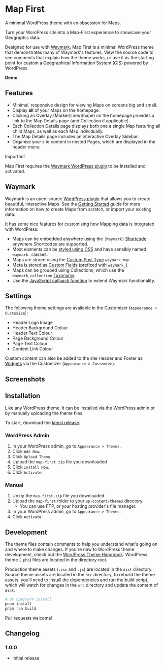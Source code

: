 # Map First

A minimal WordPress theme with an obsession for Maps.

Turn your WordPress site into a Map-First experience to showcase your Geographic data.

Designed for use with [Waymark](https://github.com/OpenGIS/Waymark), Map First is a minimal WordPress theme that demonstrates many of Waymark's features. View the source code to see comments that explain how the theme works, or use it as the starting point for custom a Geographical Information System (GIS) powered by WordPress.

<!-- TODO: Add link to demo site -->

**Demo**

## Features

-  Minimal, responsive design for viewing Maps on screens big and small.
-  Display **all** of your Maps on the homepage.
-  Clicking an Overlay (Marker/Line/Shape) on the homepage provides a link to the Map Details page (and Collection if applicable).
-  Each Collection Details page displays both one a single Map featuring all child Maps, as well as each Map individually.
-  The Map Details page includes an interactive Overlay Sidebar.
-  Organise your site content in nested Pages, which are displayed in the header menu.

> [!IMPORTANT]
> Map First requires the [Waymark WordPress plugin](https://github.com/OpenGIS/Waymark) to be installed and activated.

## Waymark

Waymark is an open-source [WordPress plugin](https://wordpress.org/plugins/waymark/) that allows you to create beautiful, interactive Maps. See the [Getting Started](https://www.waymark.dev/docs/getting-started/) guide for more information on how to create Maps from scratch, or import your existing data.

It has some nice features for customising how Mapping data is integrated with WordPress:

-  Maps can be embedded anywhere using the `[Waymark]` [Shortcode](https://www.waymark.dev/docs/shortcodes/) anywhere Shortcodes are supported.
-  Most elements can be [styled using CSS](https://www.waymark.dev/docs/styling-with-css-selectors/) and have sensibly named `waymark-` classes.
-  Maps are stored using the [Custom Post Type](https://developer.wordpress.org/plugins/post-types/registering-custom-post-types/) `waymark_map`.
-  Meta is stored as [Custom Fields](https://developer.wordpress.org/plugins/metadata/managing-post-metadata/) (prefixed with `waymark_`).
-  Maps can be grouped using Collections, which use the `waymark_collection` [Taxonomy](https://developer.wordpress.org/plugins/taxonomies/working-with-custom-taxonomies/).
-  Use the [JavaScript callback function](https://www.waymark.dev/docs/callback-function/) to extend Waymark functionality.

## Settings

The following theme settings are available in the Customizer (`Appearance > Customize`):

-  Header Logo Image
-  Header Background Colour
-  Header Text Colour
-  Page Background Colour
-  Page Text Colour
-  Content Link Colour

Custom content can also be added to the site Header and Footer as [Widgets](https://wordpress.org/support/article/wordpress-widgets/) via the Customizer (`Appearance > Customize`).

## Screenshots

<!-- TODO: Add screenshot of theme -->

## Installation

Like any WordPress theme, it can be installed via the WordPress admin or by manually uploading the theme files.

To start, download the [latest release](https://codeload.github.com/morehawes/map-first/zip/refs/heads/master).

### WordPress Admin

1. In your WordPress admin, go to `Appearance > Themes`.
2. Click `Add New`.
3. Click `Upload Theme`.
4. Upload the `map-first.zip` file you downloaded
5. Click `Install Now`.
6. Click `Activate`.

### Manual

1. Unzip the `map-first.zip` file you downloaded
2. Upload the `map-first` folder to your `wp-content/themes` directory.
   -  You can use FTP, or your hosting provider's file manager.
3. In your WordPress admin, go to `Appearance > Themes`.
4. Click `Activate`.

## Development

The theme files contain comments to help you understand what's going on and where to make changes. If you're new to WordPress theme development, check out the [WordPress Theme Handbook](https://developer.wordpress.org/themes/).
WordPress theme (`.php`) files are located in the directory root.

Production theme assets (`.css` and `.js`) are located in the `dist` directory. Source theme assets are located in the `src` directory, to rebuild the theme assets, you'll need to install the dependencies and run the build script, which will watch for changes in the `src` directory and update the content of `dist`.

```sh
# Or npm/yarn install
pnpm install
pnpm run build
```

Pull requests welcome!

## Changelog

### 1.0.0

-  Initial release
